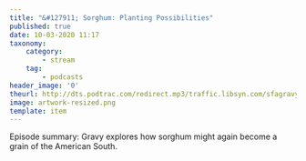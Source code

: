 ```yaml
---
title: "&#127911; Sorghum: Planting Possibilities"
published: true
date: 10-03-2020 11:17
taxonomy:
    category:
        - stream
    tag:
        - podcasts
header_image: '0'
theurl: http://dts.podtrac.com/redirect.mp3/traffic.libsyn.com/sfagravy/ReUpload_Sorghum_Final.mp3?dest-id=228971
image: artwork-resized.png
template: item
--- 
```

Episode summary: Gravy explores how sorghum might again become a grain of the American South.
